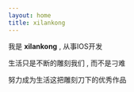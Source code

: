 ```yaml
---
layout: home
title: xilankong
---
```


我是 **xilankong**  , 从事IOS开发

生活只是不断的雕刻我们 , 而不是刁难

努力成为生活这把雕刻刀下的优秀作品